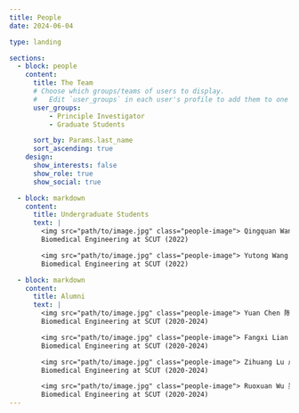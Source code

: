 ```yaml
---
title: People
date: 2024-06-04

type: landing

sections:
  - block: people
    content:
      title: The Team
      # Choose which groups/teams of users to display.
      #   Edit `user_groups` in each user's profile to add them to one or more of these groups.
      user_groups:
          - Principle Investigator
          - Graduate Students

      sort_by: Params.last_name
      sort_ascending: true
    design:
      show_interests: false
      show_role: true
      show_social: true

  - block: markdown
    content:
      title: Undergraduate Students
      text: |
        <img src="path/to/image.jpg" class="people-image"> Qingquan Wang 王庆全  
        Biomedical Engineering at SCUT (2022)  

        <img src="path/to/image.jpg" class="people-image"> Yutong Wang 王雨桐  
        Biomedical Engineering at SCUT (2022)

  - block: markdown
    content:
      title: Alumni
      text: |
        <img src="path/to/image.jpg" class="people-image"> Yuan Chen 陈源  
        Biomedical Engineering at SCUT (2020-2024)  

        <img src="path/to/image.jpg" class="people-image"> Fangxi Lian 练方熙  
        Biomedical Engineering at SCUT (2020-2024)  

        <img src="path/to/image.jpg" class="people-image"> Zihuang Lu 卢梓煌  
        Biomedical Engineering at SCUT (2020-2024)  

        <img src="path/to/image.jpg" class="people-image"> Ruoxuan Wu 吴若萱  
        Biomedical Engineering at SCUT (2020-2024)
---
```

